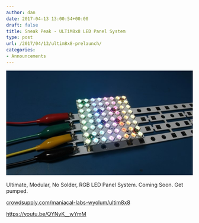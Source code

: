 ```yaml
---
author: dan
date: 2017-04-13 13:00:54+00:00
draft: false
title: Sneak Peak - ULTiM8x8 LED Panel System
type: post
url: /2017/04/13/ultim8x8-prelaunch/
categories:
- Announcements
---
```


[![](/wp-content/uploads/2017/04/prelaunch_busbardemo2_small.jpg)
](https://www.crowdsupply.com/maniacal-labs-wyolum/ultim8x8)



Ultimate, Modular, No Solder, RGB LED Panel System. Coming Soon. Get pumped.





[crowdsupply.com/maniacal-labs-wyolum/ultim8x8](https://www.crowdsupply.com/maniacal-labs-wyolum/ultim8x8)





https://youtu.be/QYNyK__wYmM
